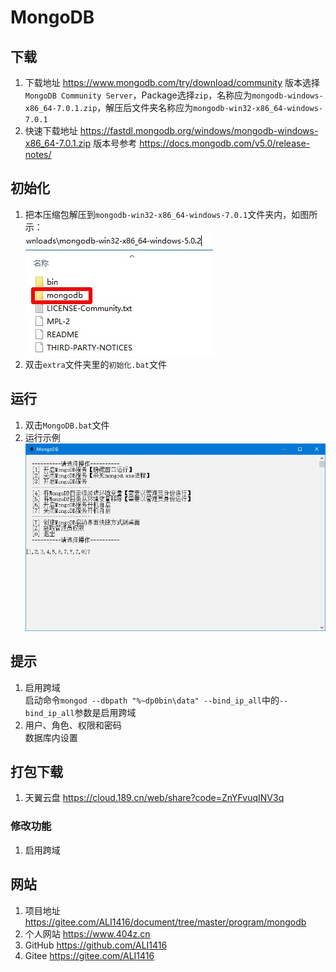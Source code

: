 # MongoDB

## 下载

1. 下载地址 <https://www.mongodb.com/try/download/community> 版本选择`MongoDB Community Server`，Package选择`zip`，名称应为`mongodb-windows-x86_64-7.0.1.zip`，解压后文件夹名称应为`mongodb-win32-x86_64-windows-7.0.1`
2. 快速下载地址 <https://fastdl.mongodb.org/windows/mongodb-windows-x86_64-7.0.1.zip> 版本号参考 <https://docs.mongodb.com/v5.0/release-notes/>

## 初始化

1. 把本压缩包解压到`mongodb-win32-x86_64-windows-7.0.1`文件夹内，如图所示：  
![初始化示例](img/初始化示例.jpg)
2. 双击`extra`文件夹里的`初始化.bat`文件

## 运行

1. 双击`MongoDB.bat`文件
2. 运行示例  
![运行示例](img/运行示例.jpg)

## 提示

1. 启用跨域  
启动命令`mongod --dbpath "%~dp0bin\data" --bind_ip_all`中的`--bind_ip_all`参数是启用跨域
2. 用户、角色、权限和密码  
数据库内设置

## 打包下载

1. 天翼云盘 <https://cloud.189.cn/web/share?code=ZnYFvuqINV3q>

### 修改功能

1. 启用跨域

## 网站

1. 项目地址 <https://gitee.com/ALI1416/document/tree/master/program/mongodb>
2. 个人网站 <https://www.404z.cn>
3. GitHub <https://github.com/ALI1416>
4. Gitee <https://gitee.com/ALI1416>
